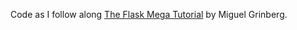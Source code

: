 Code as I follow along [The Flask Mega Tutorial](http://blog.miguelgrinberg.com/post/the-flask-mega-tutorial-part-i-hello-world) by Miguel Grinberg.
